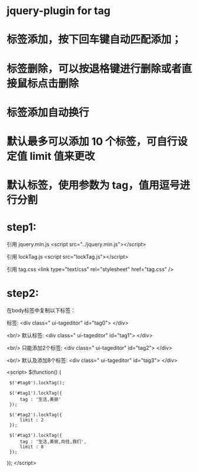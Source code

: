 # jquery-plugin for tag
# 标签添加，按下回车键自动匹配添加；
# 标签删除，可以按退格键进行删除或者直接鼠标点击删除
# 标签添加自动换行
# 默认最多可以添加 10 个标签，可自行设定值 limit 值来更改
# 默认标签，使用参数为 tag，值用逗号进行分割

# step1:

引用 jquery.min.js
&lt;script src="../jquery.min.js"&gt;&lt;/script&gt;

引用 lockTag.js
&lt;script src="lockTag.js"&gt;&lt;/script&gt;

引用 tag.css
&lt;link type="text/css" rel="stylesheet" href="tag.css" /&gt;


# step2:
在body标签中复制以下标签：

标签:
&lt;div class=" ui-tageditor" id="tag0"&gt;	
&lt;/div&gt;

&lt;br/&gt;
默认标签:
&lt;div class=" ui-tageditor" id="tag1"&gt;	
&lt;/div&gt;

&lt;br/&gt;
只能添加2个标签:
&lt;div class=" ui-tageditor" id="tag2"&gt;	
&lt;/div&gt;

&lt;br/&gt;
默认及添加8个标签:
&lt;div class=" ui-tageditor" id="tag3"&gt;	
&lt;/div&gt;

&lt;script&gt;
$(function() {
	
	 $('#tag0').lockTag();
	
	 $('#tag1').lockTag({
		 tag : '生活,美丽'
	 });
	
	 $('#tag2').lockTag({
		 limit : 2
	 });
	 
	 $('#tag3').lockTag({
		 tag : '生活,美丽,向往,我们',
		 limit : 8
	 });	 
});
&lt;/script&gt;
